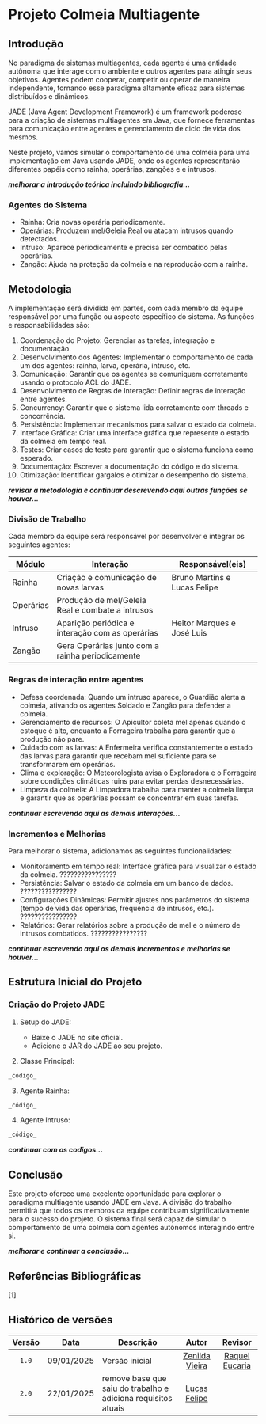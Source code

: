 # Projeto Colmeia Multiagente

## Introdução

No paradigma de sistemas multiagentes, cada agente é uma entidade autônoma que interage com o ambiente e outros agentes para atingir seus objetivos. Agentes podem cooperar, competir ou operar de maneira independente, tornando esse paradigma altamente eficaz para sistemas distribuídos e dinâmicos.

JADE (Java Agent Development Framework) é um framework poderoso para a criação de sistemas multiagentes em Java, que fornece ferramentas para comunicação entre agentes e gerenciamento de ciclo de vida dos mesmos.

Neste projeto, vamos simular o comportamento de uma colmeia para uma implementação em Java usando JADE, onde os agentes representarão diferentes papéis como rainha, operárias, zangões e  e intrusos.

**_melhorar a introdução teórica incluindo bibliografia..._**

### Agentes do Sistema

* Rainha: Cria novas operária periodicamente.
* Operárias: Produzem mel/Geleia Real ou atacam intrusos quando detectados.
* Intruso: Aparece periodicamente e precisa ser combatido pelas operárias.
* Zangão: Ajuda na proteção da colmeia e na reprodução com a rainha.

## Metodologia

A implementação será dividida em partes, com cada membro da equipe responsável por uma função ou aspecto específico do sistema. As funções e responsabilidades são:

1. Coordenação do Projeto: Gerenciar as tarefas, integração e documentação.
2. Desenvolvimento dos Agentes: Implementar o comportamento de cada um dos agentes: rainha, larva, operária, intruso, etc.
3. Comunicação: Garantir que os agentes se comuniquem corretamente usando o protocolo ACL do JADE.
4. Desenvolvimento de Regras de Interação: Definir regras de interação entre agentes.
5. Concurrency: Garantir que o sistema lida corretamente com threads e concorrência.
6. Persistência: Implementar mecanismos para salvar o estado da colmeia.
7.  Interface Gráfica: Criar uma interface gráfica que represente o estado da colmeia em tempo real.
8.  Testes: Criar casos de teste para garantir que o sistema funciona como esperado.
9.  Documentação: Escrever a documentação do código e do sistema.
10. Otimização: Identificar gargalos e otimizar o desempenho do sistema.
    
**_revisar a metodologia e continuar descrevendo aqui outras funções se houver..._**

### Divisão de Trabalho

Cada membro da equipe será responsável por desenvolver e integrar os seguintes agentes:

| Módulo    | Interação                                       | Responsável(eis) |
| --------- | ----------------------------------------------- | ---------------- |
| Rainha    | Criação e comunicação de novas larvas           |  Bruno Martins e Lucas Felipe   |
| Operárias | Produção de mel/Geleia Real e combate a intrusos            |                  |
| Intruso   | Aparição periódica e interação com as operárias | Heitor Marques e José Luis |
| Zangão    |Gera Operárias junto com a rainha periodicamente  | |


### Regras de interação entre agentes

* Defesa coordenada: Quando um intruso aparece, o Guardião alerta a colmeia, ativando os agentes Soldado e Zangão para defender a colmeia.
* Gerenciamento de recursos: O Apicultor coleta mel apenas quando o estoque é alto, enquanto a Forrageira trabalha para garantir que a produção não pare.
* Cuidado com as larvas: A Enfermeira verifica constantemente o estado das larvas para garantir que recebam mel suficiente para se transformarem em operárias.
* Clima e exploração: O Meteorologista avisa o Exploradora e o Forrageira sobre condições climáticas ruins para evitar perdas desnecessárias.
* Limpeza da colmeia: A Limpadora trabalha para manter a colmeia limpa e garantir que as operárias possam se concentrar em suas tarefas.


**_continuar escrevendo aqui as demais interações..._**

### Incrementos e Melhorias

Para melhorar o sistema, adicionamos as seguintes funcionalidades:

* Monitoramento em tempo real: Interface gráfica para visualizar o estado da colmeia. ????????????????
* Persistência: Salvar o estado da colmeia em um banco de dados. ????????????????
* Configurações Dinâmicas: Permitir ajustes nos parâmetros do sistema (tempo de vida das operárias, frequência de intrusos, etc.). ????????????????
* Relatórios: Gerar relatórios sobre a produção de mel e o número de intrusos combatidos. ????????????????

**_continuar escrevendo aqui os demais incrementos e melhorias se houver..._**

## Estrutura Inicial do Projeto

### Criação do Projeto JADE

1. Setup do JADE:
    * Baixe o JADE no site oficial.
    * Adicione o JAR do JADE ao seu projeto.

2. Classe Principal:

```java
_código_
```

3. Agente Rainha:

```java
_código_
```

4. Agente Intruso:

```java
_código_
```

**_continuar com os codigos..._**


## Conclusão

Este projeto oferece uma excelente oportunidade para explorar o paradigma multiagente usando JADE em Java. A divisão do trabalho permitirá que todos os membros da equipe contribuam significativamente para o sucesso do projeto. O sistema final será capaz de simular o comportamento de uma colmeia com agentes autônomos interagindo entre si.

**_melhorar e continuar a conclusão..._**

## Referências Bibliográficas

[1]   


## Histórico de versões

| Versão | Data       | Descrição      |                       Autor                        |                      Revisor                       |
| :----: | ---------- | -------------- | :------------------------------------------------: | :------------------------------------------------: |
| `1.0`  | 09/01/2025 | Versão inicial | [Zenilda Vieira](https://github.com/zenildavieira) | [Raquel Eucaria](https://github.com/raqueleucaria) |
| `2.0`  | 22/01/2025 | remove base que saiu do trabalho e adiciona requisitos atuais | [Lucas Felipe](https://github.com/lucasfs1007) | |
